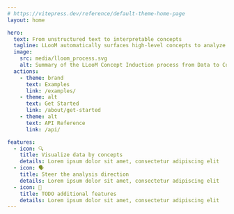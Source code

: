 ```yaml
---
# https://vitepress.dev/reference/default-theme-home-page
layout: home

hero:
  text: From unstructured text to interpretable concepts
  tagline: LLooM automatically surfaces high-level concepts to analyze unstructured text
  image:
    src: media/lloom_process.svg
    alt: Summary of the LLooM Concept Induction process from Data to Concepts to an interactive LLooM Workbench visualization
  actions:
    - theme: brand
      text: Examples
      link: /examples/
    - theme: alt
      text: Get Started
      link: /about/get-started
    - theme: alt
      text: API Reference
      link: /api/

features:
  - icon: 🔍
    title: Visualize data by concepts
    details: Lorem ipsum dolor sit amet, consectetur adipiscing elit
  - icon: 🗣️
    title: Steer the analysis direction
    details: Lorem ipsum dolor sit amet, consectetur adipiscing elit
  - icon: 🔁
    title: TODO additional features
    details: Lorem ipsum dolor sit amet, consectetur adipiscing elit
---
```


